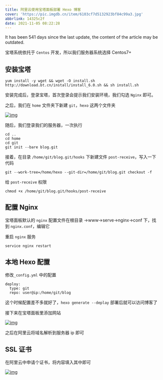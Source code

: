 ```yaml
---
title: 阿里云使用宝塔面板部署 Hexo 博客
cover: 'https://pic.imgdb.cn/item/6103cf7d5132923bf84c99a3.jpg'
abbrlink: 14325c2f
date: 2021-11-05 08:22:28
---
```



It has been 541 days since the last update, the content of the article may be outdated.

宝塔系统依托于 `Centos` 开发，所以我们服务器系统选择 Centos7+

## 安装宝塔

```
yum install -y wget && wget -O install.sh http://download.bt.cn/install/install_6.0.sh && sh install.sh
```

安装完成后，登录宝塔，首次登录会提示我们安装环境，我们勾选 `Nginx` 即可。

之后，我们在 `home` 文件夹下新建 `git`，`hexo` 这两个文件夹

[![img](https://bu.dusays.com/2021/09/28/edc98ab86ee44.png)](https://bu.dusays.com/2021/09/28/edc98ab86ee44.png)



随后，我们登录我们的服务器，一次执行

```
cd ..
cd home
cd git
git init --bare blog.git
```

接着，在目录 `/home/git/blog.git/hooks` 下新建文件 `post-receive`，写入一下代码

```
git --work-tree=/home/hexo --git-dir=/home/git/blog.git checkout -f
```

给 `post-receive` 权限

```
chmod +x /home/git/blog.git/hooks/post-receive
```

## 配置 Nginx

宝塔面板默认的 `nginx` 配置文件在根目录 ->www->serve->nginx->conf 下，找到 `nginx.conf`，编辑它

重启 `nginx` 服务

```
service nginx restart
```

## 本地 Hexo 配置

修改`_config.yml` 中的配置

```
deploy:
  type: git
  repo: user@ip:/home/git/blog
```

这个时候配置差不多就好了，`hexo generate --deplay` 部署后就可以访问博客了

接下来在宝塔面板里添加网站

[![img](https://bu.dusays.com/2021/09/28/f0e14ae0e58ea.png)](https://bu.dusays.com/2021/09/28/f0e14ae0e58ea.png)



之后在阿里云将域名解析到服务器 ip 即可



## SSL 证书

在阿里云中申请个证书，将内容填入其中即可

[![img](https://bu.dusays.com/2021/09/28/d24d1d90c359b.png)](https://bu.dusays.com/2021/09/28/d24d1d90c359b.png)